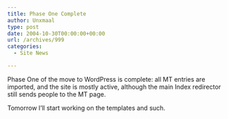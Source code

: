 ```yaml
---
title: Phase One Complete
author: Unxmaal
type: post
date: 2004-10-30T00:00:00+00:00
url: /archives/999
categories:
  - Site News

---
```

Phase One of the move to WordPress is complete: all MT entries are imported, and the site is mostly active, although the main Index redirector still sends people to the MT page.

Tomorrow I&#8217;ll start working on the templates and such.
